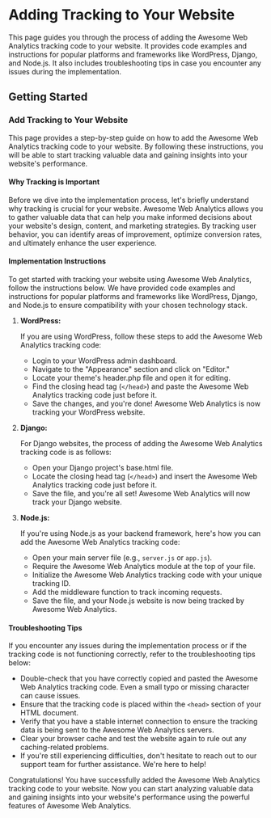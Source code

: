 # Adding Tracking to Your Website

This page guides you through the process of adding the Awesome Web Analytics tracking code to your website. It provides code examples and instructions for popular platforms and frameworks like WordPress, Django, and Node.js. It also includes troubleshooting tips in case you encounter any issues during the implementation.

## Getting Started

### Add Tracking to Your Website

This page provides a step-by-step guide on how to add the Awesome Web Analytics tracking code to your website. By following these instructions, you will be able to start tracking valuable data and gaining insights into your website's performance.

#### Why Tracking is Important

Before we dive into the implementation process, let's briefly understand why tracking is crucial for your website. Awesome Web Analytics allows you to gather valuable data that can help you make informed decisions about your website's design, content, and marketing strategies. By tracking user behavior, you can identify areas of improvement, optimize conversion rates, and ultimately enhance the user experience.

#### Implementation Instructions

To get started with tracking your website using Awesome Web Analytics, follow the instructions below. We have provided code examples and instructions for popular platforms and frameworks like WordPress, Django, and Node.js to ensure compatibility with your chosen technology stack. 

1. **WordPress:**

   If you are using WordPress, follow these steps to add the Awesome Web Analytics tracking code:

   - Login to your WordPress admin dashboard.
   - Navigate to the "Appearance" section and click on "Editor."
   - Locate your theme's header.php file and open it for editing.
   - Find the closing head tag (`</head>`) and paste the Awesome Web Analytics tracking code just before it.
   - Save the changes, and you're done! Awesome Web Analytics is now tracking your WordPress website.

2. **Django:**

   For Django websites, the process of adding the Awesome Web Analytics tracking code is as follows:

   - Open your Django project's base.html file.
   - Locate the closing head tag (`</head>`) and insert the Awesome Web Analytics tracking code just before it.
   - Save the file, and you're all set! Awesome Web Analytics will now track your Django website.

3. **Node.js:**

   If you're using Node.js as your backend framework, here's how you can add the Awesome Web Analytics tracking code:

   - Open your main server file (e.g., `server.js` or `app.js`).
   - Require the Awesome Web Analytics module at the top of your file.
   - Initialize the Awesome Web Analytics tracking code with your unique tracking ID.
   - Add the middleware function to track incoming requests.
   - Save the file, and your Node.js website is now being tracked by Awesome Web Analytics.

#### Troubleshooting Tips

If you encounter any issues during the implementation process or if the tracking code is not functioning correctly, refer to the troubleshooting tips below:

- Double-check that you have correctly copied and pasted the Awesome Web Analytics tracking code. Even a small typo or missing character can cause issues.
- Ensure that the tracking code is placed within the `<head>` section of your HTML document.
- Verify that you have a stable internet connection to ensure the tracking data is being sent to the Awesome Web Analytics servers.
- Clear your browser cache and test the website again to rule out any caching-related problems.
- If you're still experiencing difficulties, don't hesitate to reach out to our support team for further assistance. We're here to help!

Congratulations! You have successfully added the Awesome Web Analytics tracking code to your website. Now you can start analyzing valuable data and gaining insights into your website's performance using the powerful features of Awesome Web Analytics.
